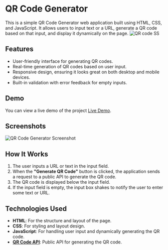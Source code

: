 # QR Code Generator

This is a simple QR Code Generator web application built using HTML, CSS, and JavaScript. It allows users to input text or a URL, generate a QR code based on that input, and display it dynamically on the page.
![QR code SS](https://github.com/user-attachments/assets/0eef5045-2ddd-4246-a18f-8127968fa9ff)
## Features
- User-friendly interface for generating QR codes.
- Real-time generation of QR codes based on user input.
- Responsive design, ensuring it looks great on both desktop and mobile devices.
- Built-in validation with error feedback for empty inputs.

## Demo

You can view a live demo of the project [Live Demo](https://eaclix.github.io/QR-Code-Generator/).

## Screenshots

![QR Code Generator Screenshot](#)

## How It Works
1. The user inputs a URL or text in the input field.
2. When the **"Generate QR Code"** button is clicked, the application sends a request to a public API to generate the QR code.
3. The QR code is displayed below the input field.
4. If the input field is empty, the input box shakes to notify the user to enter some text or URL.

## Technologies Used
- **HTML**: For the structure and layout of the page.
- **CSS**: For styling and layout design.
- **JavaScript**: For handling user input and dynamically generating the QR code.
- **[QR Code API](https://goqr.me/api/)**: Public API for generating the QR code.
